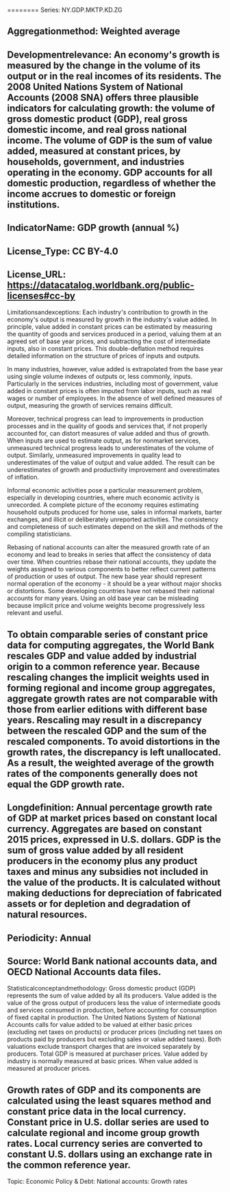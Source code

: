 ========
Series: NY.GDP.MKTP.KD.ZG

Aggregationmethod: Weighted average
--------
Developmentrelevance: An economy's growth is measured by the change in the volume of its output or in the real incomes of its residents. The 2008 United Nations System of National Accounts (2008 SNA) offers three plausible indicators for calculating growth: the volume of gross domestic product (GDP), real gross domestic income, and real gross national income. The volume of GDP is the sum of value added, measured at constant prices, by households, government, and industries operating in the economy. GDP accounts for all domestic production, regardless of whether the income accrues to domestic or foreign institutions.
--------
IndicatorName: GDP growth (annual %)
--------
License_Type: CC BY-4.0
--------
License_URL: https://datacatalog.worldbank.org/public-licenses#cc-by
--------
Limitationsandexceptions: Each industry's contribution to growth in the economy's output is measured by growth in the industry's value added. In principle, value added in constant prices can be estimated by measuring the quantity of goods and services produced in a period, valuing them at an agreed set of base year prices, and subtracting the cost of intermediate inputs, also in constant prices. This double-deflation method requires detailed information on the structure of prices of inputs and outputs.

In many industries, however, value added is extrapolated from the base year using single volume indexes of outputs or, less commonly, inputs. Particularly in the services industries, including most of government, value added in constant prices is often imputed from labor inputs, such as real wages or number of employees. In the absence of well defined measures of output, measuring the growth of services remains difficult.

Moreover, technical progress can lead to improvements in production processes and in the quality of goods and services that, if not properly accounted for, can distort measures of value added and thus of growth. When inputs are used to estimate output, as for nonmarket services, unmeasured technical progress leads to underestimates of the volume of output. Similarly, unmeasured improvements in quality lead to underestimates of the value of output and value added. The result can be underestimates of growth and productivity improvement and overestimates of inflation.

Informal economic activities pose a particular measurement problem, especially in developing countries, where much economic activity is unrecorded. A complete picture of the economy requires estimating household outputs produced for home use, sales in informal markets, barter exchanges, and illicit or deliberately unreported activities. The consistency and completeness of such estimates depend on the skill and methods of the compiling statisticians.

Rebasing of national accounts can alter the measured growth rate of an economy and lead to breaks in series that affect the consistency of data over time. When countries rebase their national accounts, they update the weights assigned to various components to better reflect current patterns of production or uses of output. The new base year should represent normal operation of the economy - it should be a year without major shocks or distortions. Some developing countries have not rebased their national accounts for many years. Using an old base year can be misleading because implicit price and volume weights become progressively less relevant and useful.

To obtain comparable series of constant price data for computing aggregates, the World Bank rescales GDP and value added by industrial origin to a common reference year. Because rescaling changes the implicit weights used in forming regional and income group aggregates, aggregate growth rates are not comparable with those from earlier editions with different base years. Rescaling may result in a discrepancy between the rescaled GDP and the sum of the rescaled components. To avoid distortions in the growth rates, the discrepancy is left unallocated. As a result, the weighted average of the growth rates of the components generally does not equal the GDP growth rate.
--------
Longdefinition: Annual percentage growth rate of GDP at market prices based on constant local currency. Aggregates are based on constant 2015 prices, expressed in U.S. dollars. GDP is the sum of gross value added by all resident producers in the economy plus any product taxes and minus any subsidies not included in the value of the products. It is calculated without making deductions for depreciation of fabricated assets or for depletion and degradation of natural resources.
--------
Periodicity: Annual
--------
Source: World Bank national accounts data, and OECD National Accounts data files.
--------
Statisticalconceptandmethodology: Gross domestic product (GDP) represents the sum of value added by all its producers. Value added is the value of the gross output of producers less the value of intermediate goods and services consumed in production, before accounting for consumption of fixed capital in production. The United Nations System of National Accounts calls for value added to be valued at either basic prices (excluding net taxes on products) or producer prices (including net taxes on products paid by producers but excluding sales or value added taxes). Both valuations exclude transport charges that are invoiced separately by producers. Total GDP is measured at purchaser prices. Value added by industry is normally measured at basic prices. When value added is measured at producer prices.

Growth rates of GDP and its components are calculated using the least squares method and constant price data in the local currency. Constant price in U.S. dollar series are used to calculate regional and income group growth rates. Local currency series are converted to constant U.S. dollars using an exchange rate in the common reference year.
--------
Topic: Economic Policy & Debt: National accounts: Growth rates
